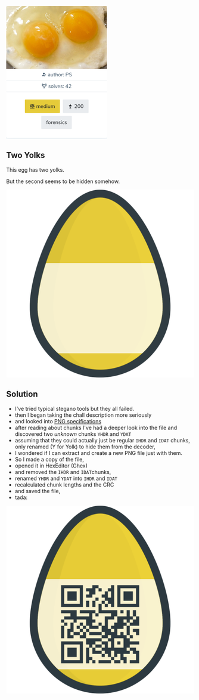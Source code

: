 ![chall32.png](chall32.png)

## Two Yolks
This egg has two yolks.

But the second seems to be hidden somehow.

![twoyolks.png](twoyolks.png)

## Solution
* I've tried typical stegano tools but they all failed.
* then I began taking the chall description more seriously
* and looked into [PNG specifications](https://www.w3.org/TR/2003/REC-PNG-20031110/#11CcGen)
* after reading about chunks I've had a deeper look into the file and discovered two _unknown_ chunks ```YHDR``` and ```YDAT```
* assuming that they could actually just be regular ```IHDR``` and ```IDAT``` chunks, only renamed (Y for Yolk) to hide them from the decoder, 
* I wondered if I can extract and create a new PNG file just with them.
* So I made a copy of the file, 
* opened it in HexEditor (Ghex) 
* and removed the ```IHDR``` and ```IDAT```chunks, 
* renamed ```YHDR``` and ```YDAT``` into ```IHDR``` and ```IDAT```
* recalculated chunk lengths and the CRC 
* and saved the file, 
* tada:

![otheryolk.png](otheryolk.png)
